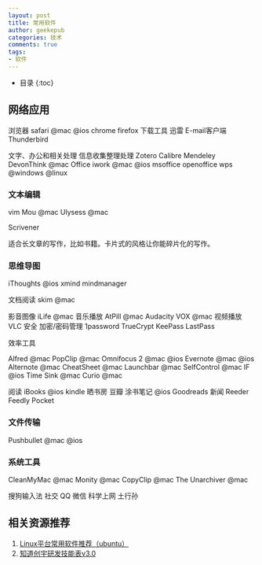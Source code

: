 ```yaml
---
layout: post
title: 常用软件
author: geekepub
categories: 技术
comments: true 
tags:
- 软件
---
```


* 目录
{:toc}

## 网络应用
浏览器
safari @mac @ios 
chrome
firefox
下载工具
迅雷
E-mail客户端
Thunderbird

文字、办公和相关处理
信息收集整理处理
Zotero
Calibre
Mendeley
DevonThink @mac
Office
iwork @mac @ios
msoffice
openoffice
wps @windows @linux 

### 文本编辑

vim
Mou @mac 
Ulysess @mac

Scrivener

适合长文章的写作，比如书籍。卡片式的风格让你能碎片化的写作。

### 思维导图

iThoughts @ios 
xmind
mindmanager

文档阅读
skim @mac

影音图像
iLife @mac
音乐播放
AtPill @mac
Audacity
VOX @mac
视频播放
VLC
安全
加密/密码管理
1password
TrueCrypt
KeePass
LastPass

效率工具

Alfred @mac
PopClip @mac
Omnifocus 2 @mac @ios
Evernote @mac @ios
Alternote @mac
CheatSheet @mac
Launchbar @mac 
SelfControl @mac
IF @ios
Time Sink @mac
Curio @mac

阅读
iBooks @ios
kindle
晒书房
豆瓣
涂书笔记 @ios
Goodreads
新闻
Reeder
Feedly
Pocket

### 文件传输

Pushbullet @mac @ios

### 系统工具

CleanMyMac @mac
Monity @mac
CopyClip @mac
The Unarchiver @mac

搜狗输入法
社交
QQ
微信
科学上网
土行孙

## 相关资源推荐

1. [Linux平台常用软件推荐（ubuntu）](http://wiki.ubuntu.org.cn/Qref/Apps)
2. [知道创宇研发技能表v3.0](http://blog.knownsec.com/Knownsec_RD_Checklist/index.html)
